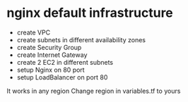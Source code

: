 # nginx default infrastructure

- create VPC
- create subnets in different availability zones
- create Security Group
- create Internet Gateway
- create 2 EC2 in different subnets
- setup Nginx on 80 port
- setup LoadBalancer on port 80

It works in any region
Change region in variables.tf to yours
